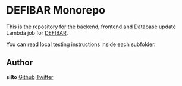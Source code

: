 # DEFIBAR Monorepo

This is the repository for the backend, frontend and Database update Lambda job for [DEFIBAR](https://defibar.finance).

You can read local testing instructions inside each subfolder.

## Author

**silto** [Github](https://github.com/silto) [Twitter](https://twitter.com/_silto_)
